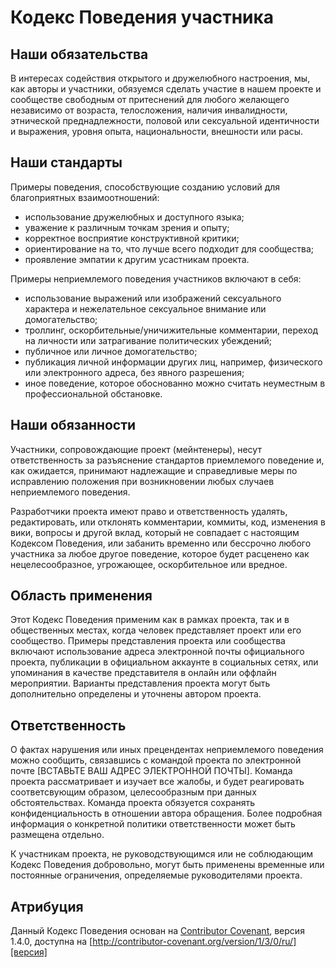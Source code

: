 # Кодекс Поведения участника

## Наши обязательства

В интересах содействия открытого и дружелюбного настроения, мы, как авторы и участники, обязуемся сделать участие в нашем проекте и сообществе свободным от притеснений для любого желающего независимо от возраста, телосложения, наличия инвалидности, этнической преднадлежности, половой или сексуальной идентичности и выражения, уровня опыта, национальности, внешности или расы.

## Наши стандарты

Примеры поведения, способствующие созданию условий для благоприятных взаимоотношений:

* использование дружелюбных и доступного языка;
* уважение к различным точкам зрения и опыту;
* корректное восприятие конструктивной критики;
* ориентирование на то, что лучше всего подходит для сообщества;
* проявление эмпатии к другим усастникам проекта.

Примеры неприемлемого поведения участников включают в себя:

* использование выражений или изображений сексуального характера и нежелательное сексуальное внимание или домогательство;
* троллинг, оскорбительные/уничижительные комментарии, переход на личности или затрагивание политических убеждений;
* публичное или личное домогательство;
* публикация личной информации других лиц, например, физического или электронного адреса, без явного разрешения;
* иное поведение, которое обоснованно можно считать неуместным в профессиональной обстановке.

## Наши обязанности

Участники, сопровождающие проект (мейнтенеры), несут ответственность за разъяснение стандартов приемлемого поведение и, как ожидается, принимают надлежащие и справедливые меры по исправлению положения при возникновении любых случаев неприемлемого поведения.

Разработчики проекта имеют право и ответственность удалять, редактировать, или отклонять комментарии, коммиты, код, изменения в вики, вопросы и другой вклад, который не совпадает с настоящим Кодексом Поведения, или забанить временно или бессрочно любого участника за любое другое поведение, которое будет расценено как нецелесообразное, угрожающее, оскорбительное или вредное.

## Область применения

Этот Кодекс Поведения применим как в рамках проекта, так и в общественных местах, когда человек представляет проект или его сообщество. Примеры представления проекта или сообщества включают использование адреса электронной почты официального проекта, публикации в официальном аккаунте в социальных сетях, или упоминания в качестве представителя в онлайн или оффлайн мероприятии. Варианты представления проекта могут быть дополнительно определены и уточнены автором проекта.

## Ответственность

О фактах нарушения или иных прецендентах неприемлемого поведения можно сообщить, связавшись с командой проекта по электронной почте [ВСТАВЬТЕ ВАШ АДРЕС ЭЛЕКТРОННОЙ ПОЧТЫ]. Команда проекта рассматривает и изучает все жалобы, и будет реагировать соответсвующим образом, целесообразным при данных обстоятельствах. Команда проекта обязуется сохранять конфиденциальность в отношении автора обращения. Более подробная информация о конкретной политики ответственности может быть размещена отдельно.

К участникам проекта, не руководствующимся или не соблюдающим Кодекс Поведения добровольно, могут быть применены временные или постоянные ограничения, определяемые руководителями проекта.

## Атрибуция

Данный Кодекс Поведения основан на [Contributor Covenant][сайт], версия 1.4.0, доступна на [http://contributor-covenant.org/version/1/3/0/ru/][версия]

[сайт]: http://contributor-covenant.org
[версия]: http://contributor-covenant.org/version/1/4/